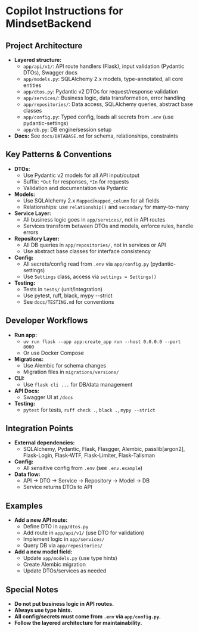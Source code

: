 # Copilot Instructions for MindsetBackend

## Project Architecture
- **Layered structure:**
  - `app/api/v1/`: API route handlers (Flask), input validation (Pydantic DTOs), Swagger docs
  - `app/models.py`: SQLAlchemy 2.x models, type-annotated, all core entities
  - `app/dtos.py`: Pydantic v2 DTOs for request/response validation
  - `app/services/`: Business logic, data transformation, error handling
  - `app/repositories/`: Data access, SQLAlchemy queries, abstract base classes
  - `app/config.py`: Typed config, loads all secrets from `.env` (use pydantic-settings)
  - `app/db.py`: DB engine/session setup
- **Docs:** See `docs/DATABASE.md` for schema, relationships, constraints

## Key Patterns & Conventions
- **DTOs:**
  - Use Pydantic v2 models for all API input/output
  - Suffix: `*Out` for responses, `*In` for requests
  - Validation and documentation via Pydantic
- **Models:**
  - Use SQLAlchemy 2.x `Mapped`/`mapped_column` for all fields
  - Relationships: use `relationship()` and `secondary` for many-to-many
- **Service Layer:**
  - All business logic goes in `app/services/`, not in API routes
  - Services transform between DTOs and models, enforce rules, handle errors
- **Repository Layer:**
  - All DB queries in `app/repositories/`, not in services or API
  - Use abstract base classes for interface consistency
- **Config:**
  - All secrets/config read from `.env` via `app/config.py` (pydantic-settings)
  - Use `Settings` class, access via `settings = Settings()`
- **Testing:**
  - Tests in `tests/` (unit/integration)
  - Use pytest, ruff, black, mypy --strict
  - See `docs/TESTING.md` for conventions

## Developer Workflows
- **Run app:**
  - `uv run flask --app app:create_app run --host 0.0.0.0 --port 8000`
  - Or use Docker Compose
- **Migrations:**
  - Use Alembic for schema changes
  - Migration files in `migrations/versions/`
- **CLI:**
  - Use `flask cli ...` for DB/data management
- **API Docs:**
  - Swagger UI at `/docs`
- **Testing:**
  - `pytest` for tests, `ruff check .`, `black .`, `mypy --strict`

## Integration Points
- **External dependencies:**
  - SQLAlchemy, Pydantic, Flask, Flasgger, Alembic, passlib[argon2], Flask-Login, Flask-WTF, Flask-Limiter, Flask-Talisman
- **Config:**
  - All sensitive config from `.env` (see `.env.example`)
- **Data flow:**
  - API → DTO → Service → Repository → Model → DB
  - Service returns DTOs to API

## Examples
- **Add a new API route:**
  - Define DTO in `app/dtos.py`
  - Add route in `app/api/v1/` (use DTO for validation)
  - Implement logic in `app/services/`
  - Query DB via `app/repositories/`
- **Add a new model field:**
  - Update `app/models.py` (use type hints)
  - Create Alembic migration
  - Update DTOs/services as needed

## Special Notes
- **Do not put business logic in API routes.**
- **Always use type hints.**
- **All config/secrets must come from `.env` via `app/config.py`.**
- **Follow the layered architecture for maintainability.**
